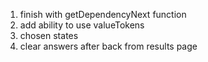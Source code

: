 
1. finish with getDependencyNext function
2. add ability to use valueTokens
3. chosen states
4. clear answers after back from results page